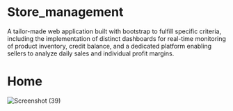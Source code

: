 # Store_management

A tailor-made web application built with bootstrap to fulfill specific criteria, including the implementation of distinct dashboards for real-time monitoring of product inventory, credit balance, and a dedicated platform enabling sellers to analyze daily sales and individual profit margins.

# Home

![Screenshot (39)](https://github.com/devdarsshan/Store_management/assets/75977040/ff7098b4-d55b-405d-a554-8dc1919bfe4d)
